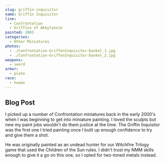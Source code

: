 ```yaml
---
slug: griffin-inquisitor
name: Griffin Inquisitor
line:
  - Confrontation
  - Griffins of Akkylannie
painted: 2003
categories:
  - Other Miniatures
photos:
  - ./Confrontation-GriffonInquisitor-Dankel_1.jpg
  - ./Confrontation-GriffonInquisitor-Dankel_2.jpg
weapons:
  - sword
armor:
  - plate
race:
  - human
---
```


## Blog Post

I picked up a number of Confrontation miniatures back in the early 2000's when I was beginning to get into miniature painting. I loved the sculpts but new my paint jobs wouldn't do them justice at the time. The Griffin Inquisitor was the first one I tried painting once I built up enough confidence to try and give them a shot.

He was originally painted as an undead hunter for our Witchfire Trilogy game that used the Children of the Sun rules. I didn't trust my NMM skills enough to give it a go on this one, so I opted for two-toned metals instead.
